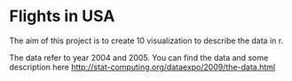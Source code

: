 # Flights in USA
The aim of this project is to create 10 visualization to describe the data in r.

The data refer to year 2004 and 2005.
You can find the data and some description here
http://stat-computing.org/dataexpo/2009/the-data.html
